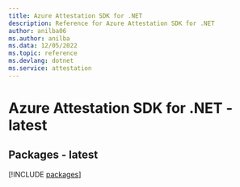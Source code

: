 ```yaml
---
title: Azure Attestation SDK for .NET
description: Reference for Azure Attestation SDK for .NET
author: anilba06
ms.author: anilba
ms.data: 12/05/2022
ms.topic: reference
ms.devlang: dotnet
ms.service: attestation
---
```

# Azure Attestation SDK for .NET - latest
## Packages - latest
[!INCLUDE [packages](attestation-index.md)]